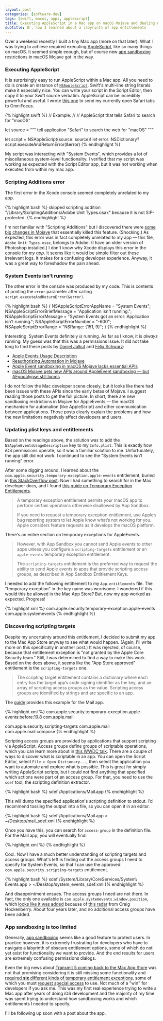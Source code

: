 ```yaml
---
layout: post
categories: [software-dev]
tags: [swift, macos, apps, applescript]
title: Executing AppleScript in a Mac app on macOS Mojave and dealing with AppleEvent sandboxing
subtitle: Or, how I learned about a labyrinth of app entitlements
---
```


Over a weekend recently I built a tiny Mac app (more on that later). What I was trying to achieve required executing [AppleScript](https://developer.apple.com/library/archive/documentation/AppleScript/Conceptual/AppleScriptLangGuide/introduction/ASLR_intro.html), like so many things on macOS. It seemed simple enough, but of course new [app sandboxing](https://developer.apple.com/app-sandboxing/) restrictions in macOS Mojave got in the way.

<!--excerpt-->

### Executing AppleScript

It is surprisingly easy to run AppleScript within a Mac app. All you need to do is create an instance of [`NSAppleScript`](https://developer.apple.com/documentation/foundation/nsapplescript). Swift's multi-line string literals make it especially nice. You can write your script in the Script Editor, then copy it to your Swift source verbatim. AppleScript can be incredibly powerful and useful. I wrote [this one](https://github.com/jessesquires/safari-tabs-to-omnifocus) to send my currently open Safari tabs to OmniFocus.

{% highlight swift %}
// Example:
//
// AppleScript that tells Safari to search for "macOS"

let source = """
tell application "Safari" to search the web for "macOS"
"""

let script = NSAppleScript(source: source)!
let error: NSDictionary?
script.executeAndReturnError(&error)
{% endhighlight %}

My script was interacting with "System Events", which provides a lot of miscellaneous system-level functionality. I verified that my script was working as expected with the Script Editor app, but it was not working when executed from within my mac app.

### Scripting Additions error

The first error in the Xcode console seemed completely unrelated to my app.

{% highlight bash %}
skipped scripting addition "/Library/ScriptingAdditions/Adobe Unit Types.osax" because it is not SIP-protected.
{% endhighlight %}

I'm not familiar with "Scripting Additions" but I discovered there were [some big changes in Mojave](https://latenightsw.com/mojave-brings-in-big-security-changes/) that essentially killed this feature. (Shocking.) As expected, this error was in fact completely unrelated to my app &mdash; this file, `Adobe Unit Types.osax`, belongs to Adobe. (I have an older version of Photoshop installed.) I don't know why Xcode displays this error in the console for *my app*. It seems like it would be simple filter out these irrelevant logs. It makes for a confusing developer experience. Anyway, it was a great way to foreshadow the pain ahead.

### System Events isn't running

The other error in the console was produced by my code. This is contents of printing the `error` parameter after calling `script.executeAndReturnError(&error)`.

{% highlight bash %}
{
    NSAppleScriptErrorAppName = "System Events";
    NSAppleScriptErrorBriefMessage = "Application isn't running.";
    NSAppleScriptErrorMessage = "System Events got an error: Application isn't running.";
    NSAppleScriptErrorNumber = "-600";
    NSAppleScriptErrorRange = "NSRange: {151, 9}";
}
{% endhighlight %}

Interesting. System Events definitely *is* running. As far as I know, it is *always* running. My guess was that this was a permissions issue. It did not take long to find these posts by [Daniel Jalkut](https://twitter.com/danielpunkass) and [Felix Schwarz](https://twitter.com/felix_schwarz):

- [Apple Events Usage Description](https://indiestack.com/2018/08/apple-events-usage-description/)
- [Reauthorizing Automation in Mojave](https://bitsplitting.org/2018/07/11/reauthorizing-automation-in-mojave/)
- [Apple Event sandboxing in macOS Mojave lacks essential APIs](https://www.felix-schwarz.org/blog/2018/06/apple-event-sandboxing-in-macos-mojave)
- [macOS Mojave gets new APIs around AppleEvent sandboxing &mdash; but AEpocalypse still looms](https://www.felix-schwarz.org/blog/2018/08/new-apple-event-apis-in-macos-mojave)

I do not follow the Mac developer scene closely, but it looks like there had been issues with these APIs since the early betas of Mojave. I suggest reading those posts to get the full picture. In short, there are new sandboxing restrictions in Mojave for AppleEvents &mdash; the macOS mechanism for automation (like AppleScript) and other communication between applications. Those posts clearly explain the problems and how the new limitations negatively affect developers and users.

### Updating plist keys and entitlements

Based on the readings above, the solution was to add the `NSAppleEventsUsageDescription` key to my `Info.plist`. This is exactly how iOS permissions operate, so it was a familiar solution to me. Unfortunately, the app still did not work. I continued to see the "System Events isn't running" error.

After some digging around, I learned about the `com.apple.security.temporary-exception.apple-events` entitlement, buried in [this StackOverflow post](https://stackoverflow.com/questions/21303292/my-applescript-doesnt-work-any-more-when-i-upgrade-my-os-x-to-10-9). Now I had something to search for in the Mac developer docs, and I found [this guide on Temporary Exception Entitlements](https://developer.apple.com/library/archive/documentation/Miscellaneous/Reference/EntitlementKeyReference/Chapters/AppSandboxTemporaryExceptionEntitlements.html).

> A temporary exception entitlement permits your macOS app to perform certain operations otherwise disallowed by App Sandbox.
>
> If you need to request a temporary exception entitlement, use Apple’s bug reporting system to let Apple know what’s not working for you. Apple considers feature requests as it develops the macOS platform.

There's an entire section on temporary exceptions for AppleEvents.

> However, with App Sandbox you cannot send Apple events to other apps unless you configure a `scripting-targets` entitlement or an `apple-events` temporary exception entitlement.
>
> The `scripting-targets` entitlement is the preferred way to request the ability to send Apple events to apps that provide scripting access groups, as described in App Sandbox Entitlement Keys.

I needed to add the following entitlement to my `App.entitlements` file. The "temporary exception" in the key name was worrisome. I wondered if this would this be allowed in the Mac App Store? But, now my app worked as expected. Progress!

{% highlight xml %}
<key>com.apple.security.temporary-exception.apple-events</key>
<array>
    <string>com.apple.systemevents</string>
</array>
{% endhighlight %}

### Discovering scripting targets

Despite my uncertainty around this entitlement, I decided to submit my app to the Mac App Store anyway to see what would happen. (Again, I'll write more on this specifically in another post.) It was rejected, of course, because that entitlement exception is "not granted by the Apple Core Security team." Still, I was determined to find a way to make this work. Based on the docs above, it seems like the "App Store approved" entitlement is the `scripting-targets` one.

> The scripting target entitlement contains a dictionary where each entry has the target app’s code signing identifier as the key, and an array of scripting access groups as the value. Scripting access groups are identified by strings and are specific to an app.

The [guide](https://developer.apple.com/library/archive/documentation/Miscellaneous/Reference/EntitlementKeyReference/Chapters/AppSandboxTemporaryExceptionEntitlements.html) provides this example for the Mail app.

{% highlight xml %}
<key>com.apple.security.temporary-exception.apple-events:before:10.8</key>
    <string>com.apple.mail</string>

<key>com.apple.security.scripting-targets</key>
<dict>
    <key>com.apple.mail</key>
    <array>
        <string>com.apple.mail.compose</string>
    </array>
</dict>
{% endhighlight %}

Scripting access groups are provided by applications that support scripting via AppleScript. Access groups define groups of scriptable operations, which you can learn more about in [this WWDC talk](https://developer.apple.com/videos/play/wwdc2012/206/). There are a couple of ways to discover what is scriptable in an app. You can open the Script Editor, select `File > Open Dictionary...`, then select the application you want to automate and explore what is possible. This is great for simply writing AppleScript scripts, but I could not find anything that specified which actions were part of an access group. For that, you need to use the `sdef` tool, the scripting definition extractor.

{% highlight bash %}
sdef /Applications/Mail.app
{% endhighlight %}

This will dump the specified application's scripting definition to stdout. I'd recommend tossing the output into a file, so you can open it in an editor.

{% highlight bash %}
sdef /Applications/Mail.app > ~/Desktop/mail_sdef.xml
{% endhighlight %}

Once you have this, you can search for `access-group` in the definition file. For the Mail app, you will eventually find:

{% highlight xml %}
<access-group identifier="com.apple.mail.compose" access="rw"/>
{% endhighlight %}

Cool. Now I have a much better understanding of scripting targets and access groups. What's left is finding out the access groups I need to specify for System Events, so that I can use the approved `com.apple.security.scripting-targets` entitlement.

{% highlight bash %}
sdef /System/Library/CoreServices/System\ Events.app > ~/Desktop/system_events_sdef.xml
{% endhighlight %}

And disappointment ensues. The access groups I need are not there. In fact, the only one available is `com.apple.systemevents.window.position`, which [looks like it was added](https://mjtsai.com/blog/2014/03/04/add-security-access-groups-for-accessibility-apis/) because of [this radar](http://www.openradar.me/16224269) from Craig Hockenberry. About four years later, and no additional access groups have been added.

### App sandboxing is too limited

Generally, [app sandboxing](https://developer.apple.com/library/archive/documentation/Miscellaneous/Reference/EntitlementKeyReference/Chapters/EnablingAppSandbox.html) seems like a good feature to protect users. In practice however, it is extremely frustrating for developers who have to navigate a labyrinth of obscure entitlement options, some of which do not yet exist for functionality we want to provide. And the end results for users are extremely confusing permissions dialogs.

Even the big news about [Transmit 5 coming back to the Mac App Store](https://panic.com/blog/transmit-5-on-the-mac-app-store/) was not that promising considering it is still missing some functionality and [required **six** different kinds of temporary entitlement exceptions](https://mjtsai.com/blog/2018/11/16/transmit-5-on-the-mac-app-store/), some of which you must [request special access](https://developer.apple.com/contact/request/privileged-file-operations/) to use. Not much of a "win" for developers if you ask me. This was my first real experience trying to write a Mac app after years of doing iOS development and the majority of my time was spent trying to understand how sandboxing works and which entitlements I needed to specify.

I'll be following up soon with a post about the app.
